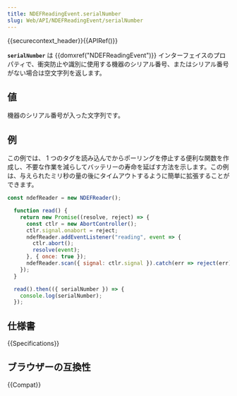 ```yaml
---
title: NDEFReadingEvent.serialNumber
slug: Web/API/NDEFReadingEvent/serialNumber
---
```

{{securecontext_header}}{{APIRef()}}

**`serialNumber`** は {{domxref("NDEFReadingEvent")}} インターフェイスのプロパティで、衝突防止や識別に使用する機器のシリアル番号、またはシリアル番号がない場合は空文字列を返します。

## 値

機器のシリアル番号が入った文字列です。

## 例

この例では、 1 つのタグを読み込んでからポーリングを停止する便利な関数を作成し、不要な作業を減らしてバッテリーの寿命を延ばす方法を示します。この例は、与えられたミリ秒の量の後にタイムアウトするように簡単に拡張することができます。

```js
const ndefReader = new NDEFReader();

  function read() {
    return new Promise((resolve, reject) => {
      const ctlr = new AbortController();
      ctlr.signal.onabort = reject;
      ndefReader.addEventListener("reading", event => {
        ctlr.abort();
        resolve(event);
      }, { once: true });
      ndefReader.scan({ signal: ctlr.signal }).catch(err => reject(err));
    });
  }

  read().then(({ serialNumber }) => {
    console.log(serialNumber);
  });
```

## 仕様書

{{Specifications}}

## ブラウザーの互換性

{{Compat}}
